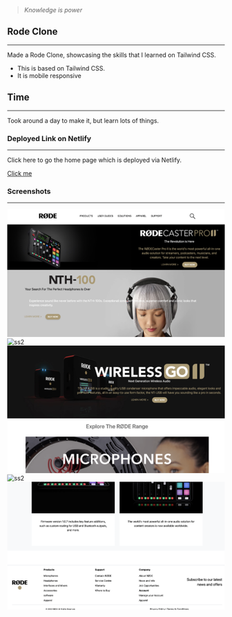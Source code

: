 > *Knowledge is power*

## Rode Clone
___
Made a Rode Clone, showcasing the skills that I learned on Tailwind CSS.
- This is based on Tailwind CSS.
- It is mobile responsive 

## Time
___
Took around a day to make it, but learn lots of things.


### Deployed Link on Netlify
___
Click here to go the home page which is deployed via Netlify.

[Click me](https://lambent-sunburst-1676a0.netlify.app)

### Screenshots
___

![ss2](./images/Screenshot%202022-09-02%20at%2012.52.35%20AM.png)
![ss2](./images/Screenshot%202022-09-02%20at%2012.52.44%20AM.png)
![ss2](./images/Screenshot%202022-09-02%20at%2012.52.52%20AM.png)
![ss2](./images/Screenshot%202022-09-02%20at%2012.52.59%20AM.png)
![ss2](./images/Screenshot%202022-09-02%20at%2012.53.05%20AM.png)
